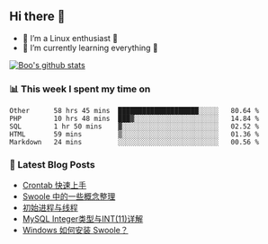 ## Hi there 👋
* 🔭 I’m a Linux enthusiast 🐧️
* 🏃️ I’m currently learning everything 🏃️

[![Boo's github stats](https://github-readme-stats.vercel.app/api?username=0xAiKang)](https://github.com/anuraghazra/github-readme-stats)

<!-- [![Most Used Langs](https://github-readme-stats.vercel.app/api/top-langs/?username=0xAiKang)](https://github.com/anuraghazra/github-readme-stats) -->

### 📊 This week I spent my time on
<!--START_SECTION:waka-->
```text
Other      58 hrs 45 mins  ████████████████████░░░░░   80.64 % 
PHP        10 hrs 48 mins  ███▓░░░░░░░░░░░░░░░░░░░░░   14.84 % 
SQL        1 hr 50 mins    ▓░░░░░░░░░░░░░░░░░░░░░░░░   02.52 % 
HTML       59 mins         ▒░░░░░░░░░░░░░░░░░░░░░░░░   01.36 % 
Markdown   24 mins         ░░░░░░░░░░░░░░░░░░░░░░░░░   00.56 % 
```
<!--END_SECTION:waka-->

### 📕 Latest Blog Posts
<!-- BLOG-POST-LIST:START -->
- [Crontab 快速上手](https://www.0x2beace.com/crontab-quick-start/)
- [Swoole 中的一些概念整理](https://www.0x2beace.com/sorting-out-some-concepts-in-swoole/)
- [初始进程与线程](https://www.0x2beace.com/initial-process-and-thread/)
- [MySQL Integer类型与INT(11)详解](https://www.0x2beace.com/mysql-integer-type-and-int-11-detailed-explanation/)
- [Windows 如何安装 Swoole？](https://www.0x2beace.com/how-to-install-swoole-on-windows/)
<!-- BLOG-POST-LIST:END -->

